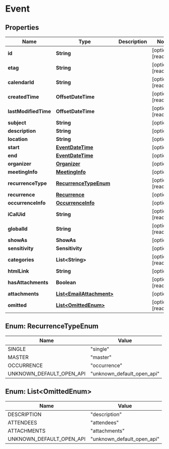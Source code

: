 

# Event


## Properties

| Name | Type | Description | Notes |
|------------ | ------------- | ------------- | -------------|
|**id** | **String** |  |  [optional] [readonly] |
|**etag** | **String** |  |  [optional] [readonly] |
|**calendarId** | **String** |  |  [optional] [readonly] |
|**createdTime** | **OffsetDateTime** |  |  [optional] [readonly] |
|**lastModifiedTime** | **OffsetDateTime** |  |  [optional] [readonly] |
|**subject** | **String** |  |  [optional] |
|**description** | **String** |  |  [optional] |
|**location** | **String** |  |  [optional] |
|**start** | [**EventDateTime**](EventDateTime.md) |  |  [optional] |
|**end** | [**EventDateTime**](EventDateTime.md) |  |  [optional] |
|**organizer** | [**Organizer**](Organizer.md) |  |  [optional] |
|**meetingInfo** | [**MeetingInfo**](MeetingInfo.md) |  |  [optional] |
|**recurrenceType** | [**RecurrenceTypeEnum**](#RecurrenceTypeEnum) |  |  [optional] [readonly] |
|**recurrence** | [**Recurrence**](Recurrence.md) |  |  [optional] |
|**occurrenceInfo** | [**OccurrenceInfo**](OccurrenceInfo.md) |  |  [optional] |
|**iCalUid** | **String** |  |  [optional] [readonly] |
|**globalId** | **String** |  |  [optional] [readonly] |
|**showAs** | **ShowAs** |  |  [optional] |
|**sensitivity** | **Sensitivity** |  |  [optional] |
|**categories** | **List&lt;String&gt;** |  |  [optional] [readonly] |
|**htmlLink** | **String** |  |  [optional] |
|**hasAttachments** | **Boolean** |  |  [optional] [readonly] |
|**attachments** | [**List&lt;EmailAttachment&gt;**](EmailAttachment.md) |  |  [optional] |
|**omitted** | [**List&lt;OmittedEnum&gt;**](#List&lt;OmittedEnum&gt;) |  |  [optional] [readonly] |



## Enum: RecurrenceTypeEnum

| Name | Value |
|---- | -----|
| SINGLE | &quot;single&quot; |
| MASTER | &quot;master&quot; |
| OCCURRENCE | &quot;occurrence&quot; |
| UNKNOWN_DEFAULT_OPEN_API | &quot;unknown_default_open_api&quot; |



## Enum: List&lt;OmittedEnum&gt;

| Name | Value |
|---- | -----|
| DESCRIPTION | &quot;description&quot; |
| ATTENDEES | &quot;attendees&quot; |
| ATTACHMENTS | &quot;attachments&quot; |
| UNKNOWN_DEFAULT_OPEN_API | &quot;unknown_default_open_api&quot; |



